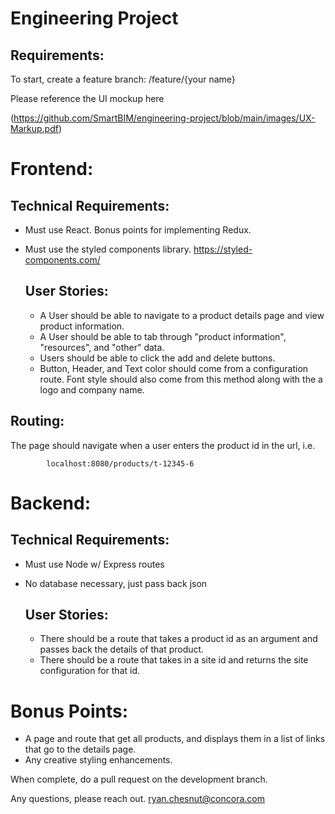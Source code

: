 # Engineering Project

## Requirements: 

To start, create a feature branch: /feature/{your name} 

Please reference the UI mockup here 

(https://github.com/SmartBIM/engineering-project/blob/main/images/UX-Markup.pdf)

# Frontend: 
## Technical Requirements: 
- Must use React. Bonus points for implementing Redux.
- Must use the styled components library. https://styled-components.com/


	## User Stories: 
	- A User should be able to navigate to a product details page and view product information.
	- A User should be able to tab through "product information", "resources", and "other" data. 
	- Users should be able to click the add and delete buttons.  
	- Button, Header, and Text color should come from a configuration route. Font style should also come from this method along with the a logo and company name. 

## Routing: 
The page should navigate when a user enters the product id in the url, i.e. 
```
		localhost:8080/products/t-12345-6
```


# Backend: 
## Technical Requirements: 
- Must use Node w/ Express routes
- No database necessary, just pass back json 


	## User Stories: 
	- There should be a route that takes a product id as an argument and passes back the details of that product. 
	- There should be a route that takes in a site id and returns the site configuration for that id. 



# Bonus Points: 
- A page and route that get all products, and displays them in a list of links that go to the details page. 
- Any creative styling enhancements.  


When complete, do a pull request on the development branch. 

Any questions, please reach out.
ryan.chesnut@concora.com

